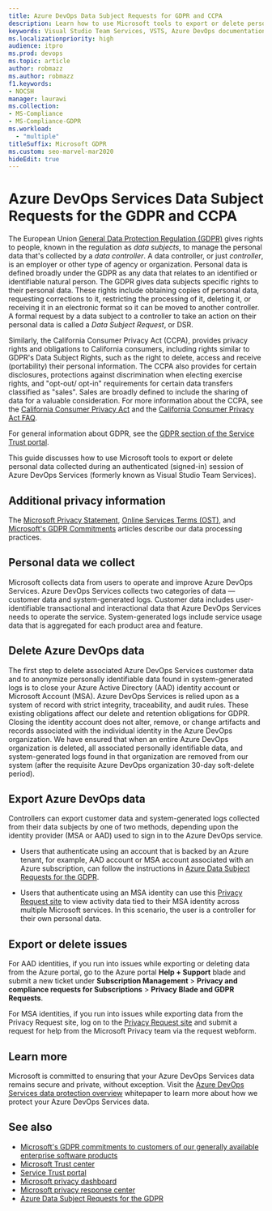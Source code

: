 ```yaml
---
title: Azure DevOps Data Subject Requests for GDPR and CCPA
description: Learn how to use Microsoft tools to export or delete personal data collected during an authenticated session of Azure DevOps Services.
keywords: Visual Studio Team Services, VSTS, Azure DevOps documentation, privacy, GDPR, CCPA
ms.localizationpriority: high
audience: itpro
ms.prod: devops
ms.topic: article
author: robmazz
ms.author: robmazz
f1.keywords:
- NOCSH
manager: laurawi
ms.collection: 
- MS-Compliance
- MS-Compliance-GDPR
ms.workload:
  - "multiple"
titleSuffix: Microsoft GDPR
ms.custom: seo-marvel-mar2020
hideEdit: true
---
```


# Azure DevOps Services Data Subject Requests for the GDPR and CCPA

The European Union [General Data Protection Regulation (GDPR)](https://ec.europa.eu/justice/data-protection/reform/index_en.htm) gives rights to people, known in the regulation as *data subjects*, to manage the personal data that's collected by a *data controller*. A data controller, or just *controller*, is an employer or other type of agency or organization. Personal data is defined broadly under the GDPR as any data that relates to an identified or identifiable natural person. The GDPR gives data subjects specific rights to their personal data. These rights include obtaining copies of personal data, requesting corrections to it, restricting the processing of it, deleting it, or receiving it in an electronic format so it can be moved to another controller. A formal request by a data subject to a controller to take an action on their personal data is called a *Data Subject Request*, or DSR.

Similarly, the California Consumer Privacy Act (CCPA), provides privacy rights and obligations to California consumers, including rights similar to GDPR's Data Subject Rights, such as the right to delete, access and receive (portability) their personal information.  The CCPA also provides for certain disclosures, protections against discrimination when electing exercise rights, and "opt-out/ opt-in" requirements for certain data transfers classified as "sales". Sales are broadly defined to include the sharing of data for a valuable consideration. For more information about the CCPA, see the [California Consumer Privacy Act](offering-ccpa.md) and the [California Consumer Privacy Act FAQ](ccpa-faq.yml).

For general information about GDPR, see the [GDPR section of the Service Trust portal](https://servicetrust.microsoft.com/ViewPage/GDPRGetStarted).

This guide discusses how to use Microsoft tools to export or delete personal data collected during an authenticated (signed-in) session of Azure DevOps Services (formerly known as Visual Studio Team Services).

## Additional privacy information

The [Microsoft Privacy Statement](https://privacy.microsoft.com/privacystatement), [Online Services Terms (OST)](https://www.microsoft.com/licensing/product-licensing/products.aspx), and [Microsoft's GDPR Commitments](/legal/gdpr) articles describe our data processing practices.

## Personal data we collect

Microsoft collects data from users to operate and improve Azure DevOps Services. Azure DevOps Services collects two categories of data — customer data and system-generated logs. Customer data includes user-identifiable transactional and interactional data that Azure DevOps Services needs to operate the service. System-generated logs include service usage data that is aggregated for each product area and feature.

## Delete Azure DevOps data

The first step to delete associated Azure DevOps Services customer data and to anonymize personally identifiable data found in system-generated logs is to close your Azure Active Directory (AAD) identity account or Microsoft Account (MSA). Azure DevOps Services is relied upon as a system of record with strict integrity, traceability, and audit rules. These existing obligations affect our delete and retention obligations for GDPR. Closing the identity account does not alter, remove, or change artifacts and records associated with the individual identity in the Azure DevOps organization. We have ensured that when an entire Azure DevOps organization is deleted, all associated personally identifiable data, and system-generated logs found in that organization are removed from our system (after the requisite Azure DevOps organization 30-day soft-delete period).

## Export Azure DevOps data

Controllers can export customer data and system-generated logs collected from their data subjects by one of two methods, depending upon the identity provider (MSA or AAD) used to sign in to the Azure DevOps service.

- Users that authenticate using an account that is backed by an Azure tenant, for example, AAD account or MSA account associated with an Azure subscription, can follow the instructions in [Azure Data Subject Requests for the GDPR](gdpr-dsr-azure.md).

- Users that authenticate using an MSA identity can use this [Privacy Request site](https://www.microsoft.com/concern/privacyrequest-msa) to view activity data tied to their MSA identity across multiple Microsoft services. In this scenario, the user is a controller for their own personal data.

## Export or delete issues

For AAD identities, if you run into issues while exporting or deleting data from the Azure portal, go to the Azure portal **Help + Support** blade and submit a new ticket under **Subscription Management** > **Privacy and compliance requests for Subscriptions** > **Privacy Blade and GDPR Requests**.

For MSA identities, if you run into issues while exporting data from the Privacy Request site, log on to the [Privacy Request site](https://www.microsoft.com/concern/privacyrequest-msa) and submit a request for help from the Microsoft Privacy team via the request webform.

## Learn more

Microsoft is committed to ensuring that your Azure DevOps Services data remains secure and private, without exception. Visit the [Azure DevOps Services data protection overview](/vsts/articles/team-services-security-whitepaper) whitepaper to learn more about how we protect your Azure DevOps Services data.

## See also

- [Microsoft's GDPR commitments to customers of our generally available enterprise software products](/legal/gdpr)
- [Microsoft Trust center](https://www.microsoft.com/trust-center/privacy/gdpr-overview)
- [Service Trust portal](https://servicetrust.microsoft.com/ViewPage/GDPRGetStarted)
- [Microsoft privacy dashboard](https://account.microsoft.com/privacy)
- [Microsoft privacy response center](https://aka.ms/userprivacysite)
- [Azure Data Subject Requests for the GDPR](gdpr-dsr-azure.md)
